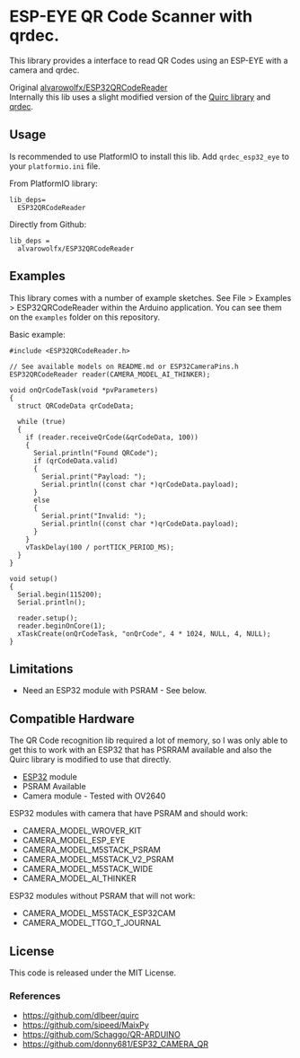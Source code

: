 # ESP-EYE QR Code Scanner with qrdec.

This library provides a interface to read QR Codes using an ESP-EYE with a camera and qrdec.

Original 
[alvarowolfx/ESP32QRCodeReader](https://github.com/alvarowolfx/ESP32QRCodeReader)  
Internally this lib uses a slight modified version of the [Quirc library](https://github.com/dlbeer/quirc) and [qrdec](https://github.com/torque/qrdec).

## Usage

Is recommended to use PlatformIO to install this lib. Add `qrdec_esp32_eye` to your `platformio.ini` file.

From PlatformIO library:

```
lib_deps=
  ESP32QRCodeReader
```

Directly from Github:

```
lib_deps =
  alvarowolfx/ESP32QRCodeReader
```

## Examples

This library comes with a number of example sketches. See File > Examples > ESP32QRCodeReader
within the Arduino application. You can see them on the `examples` folder on this repository.

Basic example:

```
#include <ESP32QRCodeReader.h>

// See available models on README.md or ESP32CameraPins.h
ESP32QRCodeReader reader(CAMERA_MODEL_AI_THINKER);

void onQrCodeTask(void *pvParameters)
{
  struct QRCodeData qrCodeData;

  while (true)
  {
    if (reader.receiveQrCode(&qrCodeData, 100))
    {
      Serial.println("Found QRCode");
      if (qrCodeData.valid)
      {
        Serial.print("Payload: ");
        Serial.println((const char *)qrCodeData.payload);
      }
      else
      {
        Serial.print("Invalid: ");
        Serial.println((const char *)qrCodeData.payload);
      }
    }
    vTaskDelay(100 / portTICK_PERIOD_MS);
  }
}

void setup()
{
  Serial.begin(115200);
  Serial.println();

  reader.setup();
  reader.beginOnCore(1);
  xTaskCreate(onQrCodeTask, "onQrCode", 4 * 1024, NULL, 4, NULL);
}
```

## Limitations

- Need an ESP32 module with PSRAM - See below.

## Compatible Hardware

The QR Code recognition lib required a lot of memory, so I was only able to get this to work with an ESP32 that has PSRRAM available and also the Quirc library is modified to use that directly.

- [ESP32](https://espressif.com/en/products/hardware/esp32/overview) module
- PSRAM Available
- Camera module - Tested with OV2640

ESP32 modules with camera that have PSRAM and should work:

- CAMERA_MODEL_WROVER_KIT
- CAMERA_MODEL_ESP_EYE
- CAMERA_MODEL_M5STACK_PSRAM
- CAMERA_MODEL_M5STACK_V2_PSRAM
- CAMERA_MODEL_M5STACK_WIDE
- CAMERA_MODEL_AI_THINKER

ESP32 modules without PSRAM that will not work:

- CAMERA_MODEL_M5STACK_ESP32CAM
- CAMERA_MODEL_TTGO_T_JOURNAL

## License

This code is released under the MIT License.

### References

- https://github.com/dlbeer/quirc
- https://github.com/sipeed/MaixPy
- https://github.com/Schaggo/QR-ARDUINO
- https://github.com/donny681/ESP32_CAMERA_QR
